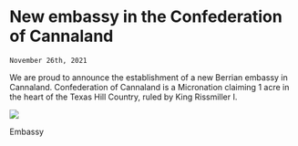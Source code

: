 # New embassy in the Confederation of Cannaland
<code>November 26th, 2021</code><br>
<p>
We are proud to announce the establishment of a new Berrian embassy in Cannaland.
Confederation of Cannaland is a Micronation claiming 1 acre in the heart of the Texas Hill Country, ruled by King Rissmiller I.
</p>
<img src="./embassy.jpg">
<p> Embassy </p>
